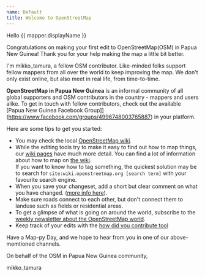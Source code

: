```yaml
---
name: Default
title: Welcome to OpenStreetMap
---
```

Hello {{ mapper.displayName }}

Congratulations on making your first edit to OpenStreetMap(OSM) in Papua New Guinea! Thank you for your help making the map a little bit better.

I'm mikko_tamura, a fellow OSM contributor. Like-minded folks support fellow mappers from all over the world to keep improving the map. We don't only exist online, but also meet in real life, from time-to-time.

**OpenStreetMap in Papua New Guinea** is an informal community of all global supporters and OSM contributors in the country - mappers and users alike. To get in touch with fellow contributors, check out the available [Papua New Guinea Facebook Group]](https://www.facebook.com/groups/4996748003765887) in your platform.

Here are some tips to get you started:

- You may check the local [OpenStreetMap wiki](https://wiki.openstreetmap.org/wiki/Papua_New_Guinea). 
- While the editing tools try to make it easy to find out how to map things, our [wiki pages](https://wiki.openstreetmap.org/wiki/) have much more detail. You can find a lot of information about how to map on [the wiki](https://wiki.openstreetmap.org/wiki/).  
If you want to know how to tag something, the quickest solution may be to search for `site:wiki.openstreetmap.org [search term]` with your favourite search engine.
- When you save your changeset, add a short but clear comment on what you have changed. ([more info here](https://wiki.openstreetmap.org/wiki/Good_changeset_comments)).
- Make sure roads connect to each other, but don't connect them to landuse such as fields or residential areas.
- To get a glimpse of what is going on around the world, subscribe to the [weekly newsletter about the OpenStreetMap world](https://weeklyosm.eu/).
- Keep track of your edits with the [how did you contribute tool](https://hdyc.neis-one.org/)

Have a Map-py Day, and we hope to hear from you in one of our above-memtioned channels.

On behalf of the OSM in Papua New Guinea community,

mikko_tamura